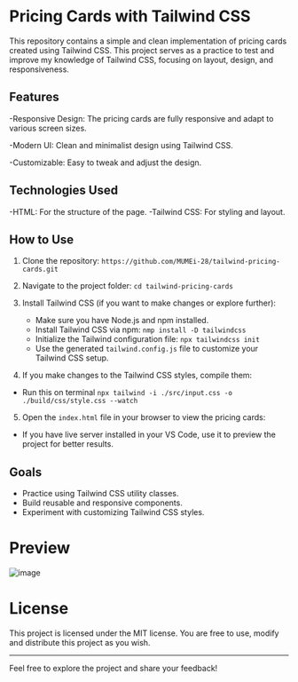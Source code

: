 # Pricing Cards with Tailwind CSS
This repository contains a simple and clean implementation of pricing cards created using Tailwind CSS. This project serves as a practice to test and improve my knowledge of Tailwind CSS, focusing on layout, design, and responsiveness.

## Features
-Responsive Design: The pricing cards are fully responsive and adapt to various screen sizes.

-Modern UI: Clean and minimalist design using Tailwind CSS.

-Customizable: Easy to tweak and adjust the design.

## Technologies Used
-HTML: For the structure of the page.
-Tailwind CSS: For styling and layout.

## How to Use
1. Clone the repository: `https://github.com/MUMEi-28/tailwind-pricing-cards.git`

2. Navigate to the project folder: `cd tailwind-pricing-cards`

3. Install Tailwind CSS (if you want to make changes or explore further):
   - Make sure you have Node.js and npm installed.
   - Install Tailwind CSS via npm: `nmp install -D tailwindcss`
   - Initialize the Tailwind configuration file: `npx tailwindcss init`
   - Use the generated `tailwind.config.js` file to customize your Tailwind CSS setup.
  
4. If you make changes to the Tailwind CSS styles, compile them:
  - Run this on terminal `npx tailwind -i ./src/input.css -o ./build/css/style.css --watch`

5. Open the `index.html` file in your browser to view the pricing cards:
  - If you have live server installed in your VS Code, use it to preview the project for better results.


## Goals
- Practice using Tailwind CSS utility classes.
- Build reusable and responsive components.
- Experiment with customizing Tailwind CSS styles.

# Preview
![image](https://github.com/user-attachments/assets/81b81e63-240d-4457-a7e9-1ac503961534)

# License 
This project is licensed under the MIT license. You are free to use, modify and distribute this project as you wish.

---

Feel free to explore the project and share your feedback!

